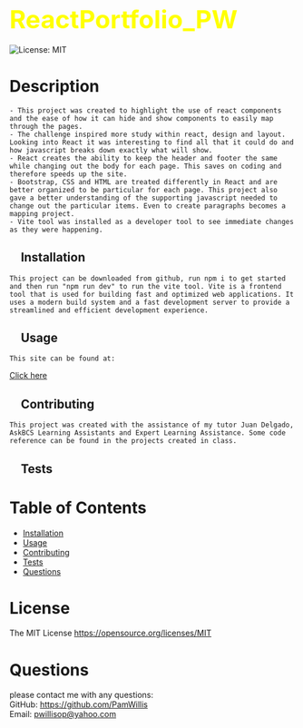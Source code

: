 ## <span style="color: Yellow; font-size: 2.75rem;">ReactPortfolio_PW</span>  
![License: MIT](https://img.shields.io/badge/License-MIT-yellow.svg)

# Description
    - This project was created to highlight the use of react components and the ease of how it can hide and show components to easily map through the pages.
    - The challenge inspired more study within react, design and layout. Looking into React it was interesting to find all that it could do and how javascript breaks down exactly what will show.
    - React creates the ability to keep the header and footer the same while changing out the body for each page. This saves on coding and therefore speeds up the site.
    - Bootstrap, CSS and HTML are treated differently in React and are better organized to be particular for each page. This project also gave a better understanding of the supporting javascript needed to change out the particular items. Even to create paragraphs becomes a mapping project.
    - Vite tool was installed as a developer tool to see immediate changes as they were happening.  

## &nbsp;&nbsp;&nbsp;  Installation  
    This project can be downloaded from github, run npm i to get started and then run "npm run dev" to run the vite tool. Vite is a frontend tool that is used for building fast and optimized web applications. It uses a modern build system and a fast development server to provide a streamlined and efficient development experience.

## &nbsp;&nbsp;&nbsp;  Usage  
    This site can be found at: 
[Click here](https://pamwillisportfolio.netlify.app) 

## &nbsp;&nbsp;&nbsp;  Contributing  
    This project was created with the assistance of my tutor Juan Delgado, AskBCS Learning Assistants and Expert Learning Assistance. Some code reference can be found in the projects created in class.

## &nbsp;&nbsp;&nbsp;  Tests  
    

# Table of Contents
- [Installation](#installation)
- [Usage](#usage)
- [Contributing](#contributing)
- [Tests](#tests)
- [Questions](#questions)

# License
The MIT License  https://opensource.org/licenses/MIT

# Questions
please contact me with any questions:  
GitHub: https://github.com/PamWillis  
Email: pwillisop@yahoo.com
